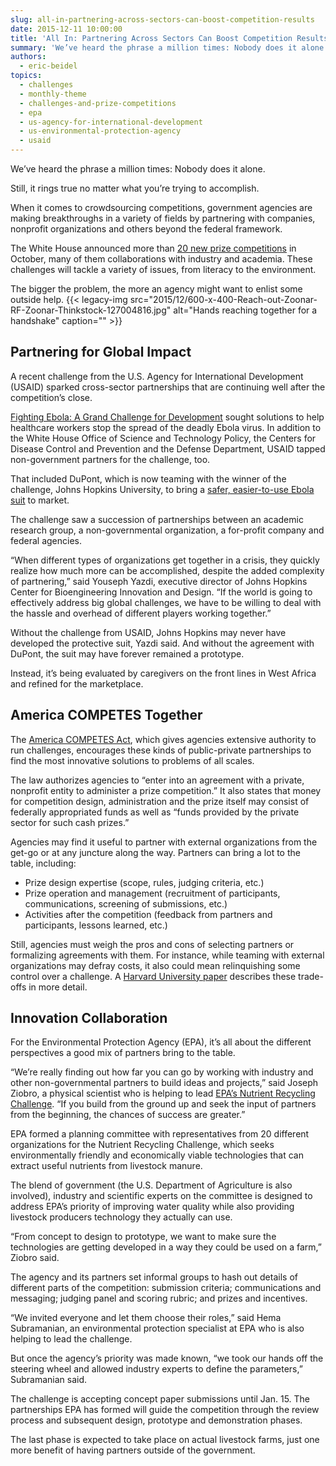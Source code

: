 ```yaml
---
slug: all-in-partnering-across-sectors-can-boost-competition-results
date: 2015-12-11 10:00:00
title: 'All In: Partnering Across Sectors Can Boost Competition Results'
summary: 'We’ve heard the phrase a million times: Nobody does it alone. Still, it rings true no matter what you’re trying to accomplish. When it comes to crowdsourcing competitions, government agencies are making breakthroughs in a variety of fields by partnering with companies, nonprofit organizations and others beyond the federal framework. The White House announced more'
authors:
  - eric-beidel
topics:
  - challenges
  - monthly-theme
  - challenges-and-prize-competitions
  - epa
  - us-agency-for-international-development
  - us-environmental-protection-agency
  - usaid
---
```


We’ve heard the phrase a million times: Nobody does it alone.

Still, it rings true no matter what you’re trying to accomplish.

When it comes to crowdsourcing competitions, government agencies are making breakthroughs in a variety of fields by partnering with companies, nonprofit organizations and others beyond the federal framework.

The White House announced more than [20 new prize competitions](https://www.whitehouse.gov/the-press-office/2015/10/07/fact-sheet-administration-celebrates-five-year-anniversary-challengegov) in October, many of them collaborations with industry and academia. These challenges will tackle a variety of issues, from literacy to the environment.

The bigger the problem, the more an agency might want to enlist some outside help. {{< legacy-img src="2015/12/600-x-400-Reach-out-Zoonar-RF-Zoonar-Thinkstock-127004816.jpg" alt="Hands reaching together for a handshake" caption="" >}}

## Partnering for Global Impact

A recent challenge from the U.S. Agency for International Development (USAID) sparked cross-sector partnerships that are continuing well after the competition’s close.

[Fighting Ebola: A Grand Challenge for Development](http://www.ebolagrandchallenge.net/) sought solutions to help healthcare workers stop the spread of the deadly Ebola virus. In addition to the White House Office of Science and Technology Policy, the Centers for Disease Control and Prevention and the Defense Department, USAID tapped non-government partners for the challenge, too.

That included DuPont, which is now teaming with the winner of the challenge, Johns Hopkins University, to bring a [safer, easier-to-use Ebola suit](http://www.ebolagrandchallenge.net/a-safer-and-faster-doffing-ppe-for-frontline-health-workers) to market.

The challenge saw a succession of partnerships between an academic research group, a non-governmental organization, a for-profit company and federal agencies.

“When different types of organizations get together in a crisis, they quickly realize how much more can be accomplished, despite the added complexity of partnering,” said Youseph Yazdi, executive director of Johns Hopkins Center for Bioengineering Innovation and Design. “If the world is going to effectively address big global challenges, we have to be willing to deal with the hassle and overhead of different players working together.”

Without the challenge from USAID, Johns Hopkins may never have developed the protective suit, Yazdi said. And without the agreement with DuPont, the suit may have forever remained a prototype.

Instead, it’s being evaluated by caregivers on the front lines in West Africa and refined for the marketplace.

## America COMPETES Together

The [America COMPETES Act](http://www.gpo.gov/fdsys/pkg/PLAW-111publ358/pdf/PLAW-111publ358.pdf), which gives agencies extensive authority to run challenges, encourages these kinds of public-private partnerships to find the most innovative solutions to problems of all scales.

The law authorizes agencies to “enter into an agreement with a private, nonprofit entity to administer a prize competition.” It also states that money for competition design, administration and the prize itself may consist of federally appropriated funds as well as “funds provided by the private sector for such cash prizes.”

Agencies may find it useful to partner with external organizations from the get-go or at any juncture along the way. Partners can bring a lot to the table, including:

  * Prize design expertise (scope, rules, judging criteria, etc.)
  * Prize operation and management (recruitment of participants, communications, screening of submissions, etc.)
  * Activities after the competition (feedback from partners and participants, lessons learned, etc.)

Still, agencies must weigh the pros and cons of selecting partners or formalizing agreements with them. For instance, while teaming with external organizations may defray costs, it also could mean relinquishing some control over a challenge. A [Harvard University paper](http://papers.ssrn.com/sol3/papers.cfm?abstract_id=2083755) describes these trade-offs in more detail.

## Innovation Collaboration

For the Environmental Protection Agency (EPA), it’s all about the different perspectives a good mix of partners bring to the table.

“We’re really finding out how far you can go by working with industry and other non-governmental partners to build ideas and projects,” said Joseph Ziobro, a physical scientist who is helping to lead [EPA’s Nutrient Recycling Challenge](https://www.challenge.gov/challenge/nutrient-recycling-challenge/). “If you build from the ground up and seek the input of partners from the beginning, the chances of success are greater.”

EPA formed a planning committee with representatives from 20 different organizations for the Nutrient Recycling Challenge, which seeks environmentally friendly and economically viable technologies that can extract useful nutrients from livestock manure.

The blend of government (the U.S. Department of Agriculture is also involved), industry and scientific experts on the committee is designed to address EPA’s priority of improving water quality while also providing livestock producers technology they actually can use.

“From concept to design to prototype, we want to make sure the technologies are getting developed in a way they could be used on a farm,” Ziobro said.

The agency and its partners set informal groups to hash out details of different parts of the competition: submission criteria; communications and messaging; judging panel and scoring rubric; and prizes and incentives.

“We invited everyone and let them choose their roles,” said Hema Subramanian, an environmental protection specialist at EPA who is also helping to lead the challenge.

But once the agency’s priority was made known, “we took our hands off the steering wheel and allowed industry experts to define the parameters,” Subramanian said.

The challenge is accepting concept paper submissions until Jan. 15. The partnerships EPA has formed will guide the competition through the review process and subsequent design, prototype and demonstration phases.

The last phase is expected to take place on actual livestock farms, just one more benefit of having partners outside of the government.
